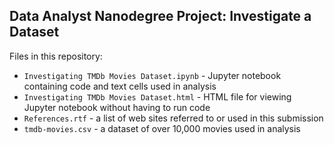 ## Data Analyst Nanodegree Project: Investigate a Dataset

Files in this repository:

* `Investigating TMDb Movies Dataset.ipynb` - Jupyter notebook containing code and text cells used in analysis 
* `Investigating TMDb Movies Dataset.html` - HTML file for viewing Jupyter notebook without having to run code
* `References.rtf` - a list of web sites referred to or used in this submission
* `tmdb-movies.csv` - a dataset of over 10,000 movies used in analysis

